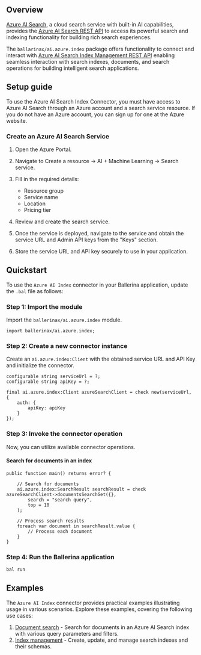 ## Overview

[Azure AI Search](https://azure.microsoft.com/en-us/products/ai-services/cognitive-search), a cloud search service with built-in AI capabilities, provides the [Azure AI Search REST API](https://docs.microsoft.com/en-us/rest/api/searchservice/) to access its powerful search and indexing functionality for building rich search experiences.

The `ballarinax/ai.azure.index` package offers functionality to connect and interact with [Azure AI Search Index Management REST API](https://docs.microsoft.com/en-us/rest/api/searchservice/index-api) enabling seamless interaction with search indexes, documents, and search operations for building intelligent search applications.

## Setup guide

To use the Azure AI Search Index Connector, you must have access to Azure AI Search through an Azure account and a search service resource. If you do not have an Azure account, you can sign up for one at the Azure website.

### Create an Azure AI Search Service

1. Open the Azure Portal.

2. Navigate to Create a resource -> AI + Machine Learning -> Search service.

3. Fill in the required details:
   - Resource group
   - Service name
   - Location
   - Pricing tier

4. Review and create the search service.

5. Once the service is deployed, navigate to the service and obtain the service URL and Admin API keys from the "Keys" section.

6. Store the service URL and API key securely to use in your application.

## Quickstart

To use the `Azure AI Index` connector in your Ballerina application, update the `.bal` file as follows:

### Step 1: Import the module

Import the `ballerinax/ai.azure.index` module.

```ballerina
import ballerinax/ai.azure.index;
```

### Step 2: Create a new connector instance

Create an `ai.azure.index:Client` with the obtained service URL and API Key and initialize the connector.

```ballerina
configurable string serviceUrl = ?;
configurable string apiKey = ?;

final ai.azure.index:Client azureSearchClient = check new(serviceUrl, {
    auth: {
        apiKey: apiKey
    }
});
```

### Step 3: Invoke the connector operation

Now, you can utilize available connector operations.

#### Search for documents in an index

```ballerina
public function main() returns error? {

    // Search for documents
    ai.azure.index:SearchResult searchResult = check azureSearchClient->documentsSearchGet({}, 
        search = "search query",
        top = 10
    );
    
    // Process search results
    foreach var document in searchResult.value {
        // Process each document
    }
}
```

### Step 4: Run the Ballerina application

```bash
bal run
```

## Examples

The `Azure AI Index` connector provides practical examples illustrating usage in various scenarios. Explore these examples, covering the following use cases:

1. [Document search](https://github.com/ballerina-platform/module-ballerinax-ai.azure.index/tree/main/examples/document-search) - Search for documents in an Azure AI Search index with various query parameters and filters.
2. [Index management](https://github.com/ballerina-platform/module-ballerinax-ai.azure.index/tree/main/examples/index-management) - Create, update, and manage search indexes and their schemas.